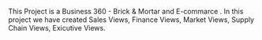 This Project is a Business 360 - Brick & Mortar and E-commarce .
In this project we have created 
Sales Views, Finance Views, Market Views, Supply Chain Views, Exicutive Views.
